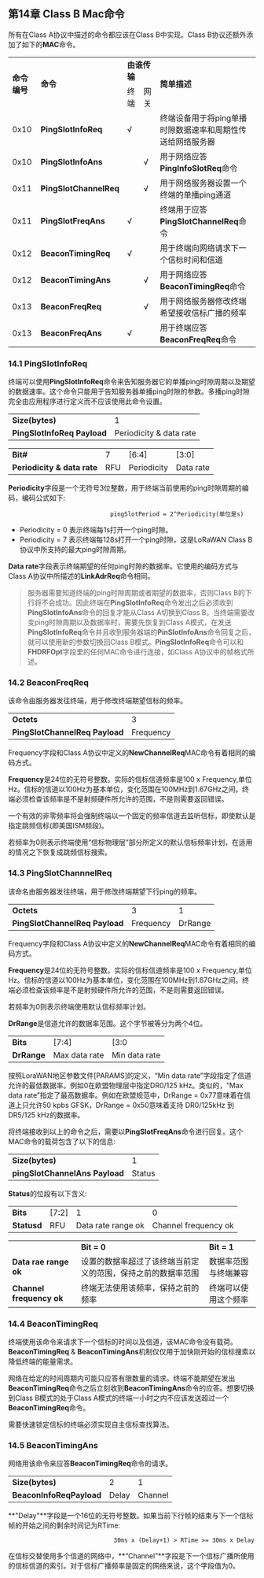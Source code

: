 ## 第14章 Class B Mac命令

所有在Class A协议中描述的命令都应该在Class B中实现。Class B协议还额外添加了如下的**MAC**命令。

<table>
   <tr>
      <td rowspan ="2"><b>命令编号</b></td>
      <td rowspan ="2"><b>命令</b></td>
      <td colspan ="2"><b>由谁传输</b></td>
      <td rowspan ="2"><b>简单描述</b></td>
   </tr>
   <tr>
      <td>终端</td>
      <td>网关</td>
   </tr>
   <tr>
      <td>0x10</td>
      <td><b>PingSlotInfoReq</b></td>
      <td>√</td>
      <td></td>
      <td>终端设备用于将ping单播时隙数据速率和周期性传送给网络服务器</td>
   </tr>
   <tr>
      <td>0x10</td>
      <td><b>PingSlotInfoAns</b></td>
      <td></td>
      <td>√</td>
      <td>用于网络应答<b>PingInfoSlotReq</b>命令</td>
   </tr>
   <tr>
      <td>0x11</td>
      <td><b>PingSlotChannelReq</b></td>
      <td></td>
      <td>√</td>
      <td>用于网络服务器设置一个终端的单播ping通道</td>
   </tr>
   <tr>
      <td>0x11</td>
      <td><b>PingSlotFreqAns</b></td>
      <td>√</td>
      <td></td>
      <td>终端用于应答<b>PingSlotChannelReq</b>命令</td>
   </tr>
   <tr>
      <td>0x12</td>
      <td><b>BeaconTimingReq</b></td>
      <td>√</td>
      <td></td>
      <td>用于终端向网络请求下一个信标时间和信道</td>
   </tr>
   <tr>
      <td>0x12</td>
      <td><b>BeaconTimingAns</b></td>
      <td></td>
      <td>√</td>
      <td>用于网络应答<b>BeaconTimingReq</b>命令</td>
   </tr>
   <tr>
      <td>0x13</td>
      <td><b>BeaconFreqReq</b></td>
      <td></td>
      <td>√</td>
      <td>用于网络服务器修改终端希望接收信标广播的频率</td>
   </tr>
   <tr>
      <td>0x13</td>
      <td><b>BeaconFreqAns</b></td>
      <td>√</td>
      <td></td>
      <td>用于终端应答<b>BeaconFreqReq</b>命令</td>
   </tr>
</table>

### <a name="14.1">14.1 PingSlotInfoReq</a>

终端可以使用**PingSlotInfoReq**命令来告知服务器它的单播ping时隙周期以及期望的数据速率。这个命令只能用于告知服务器单播ping时隙的参数。多播ping时隙完全由应用程序进行定义而不应该使用此命令设置。

<table>
   <tr>
      <td><b>Size(bytes)</b></td>
      <td>1</td>
   </tr>
   <tr>
      <td><b>PingSlotInfoReq Payload</b></td>
      <td>Periodicity & data rate</td>
   </tr>
</table>


<table>
   <tr>
      <td><b>Bit#</b></td>
      <td>7</td>
      <td>[6:4]</td>
      <td>[3:0]</td>
   </tr>
   <tr>
      <td><b>Periodicity & data rate</b></td>
      <td>RFU</td>
      <td>Periodicity</td>
      <td>Data rate</td>
   </tr>
</table>

**Periodicity**字段是一个无符号3位整数，用于终端当前使用的ping时隙周期的编码，编码公式如下:
                      
                                 pingSlotPeriod = 2^Periodicity(单位是s)

- Periodicity = 0 表示终端每1s打开一个ping时隙。
- Periodicity = 7 表示终端每128s打开一个ping时隙，这是LoRaWAN Class B协议中所支持的最大ping时隙周期。

**Data rate**字段表示终端期望的任何ping时隙的数据率。它使用的编码方式与Class A协议中所描述的**LinkAdrReq**命令相同。

> 服务器需要知道终端的ping时隙周期或者期望的数据率，否则Class B的下行将不会成功。因此终端在**PingSlotInfoReq**命令发出之后必须收到**PingSlotInfoAns**命令的回复才能从Class A切换到Class B。当终端需要改变ping时隙周期以及数据率时，需要先恢复到Class A模式，在发送**PingSlotInfoReq**命令并且收到服务器端的**PinSlotInfoAns**命令回复之后，就可以使用新的参数切换回Class B模式。**PingSlotInfoReq**命令可以和**FHDRFOpt**字段里的任何MAC命令进行连接，如Class A协议中的帧格式所述。

### <a name="14.2">14.2 BeaconFreqReq</a>

该命令由服务器发往终端，用于修改终端期望信标的频率。

<table>
   <tr>
      <td><b>Octets</b></td>
      <td>3</td>
   </tr>
   <tr>
      <td><b>PingSlotChannelReq Payload</b></td>
      <td>Frequency</td>
   </tr>
</table>

Frequency字段和Class A协议中定义的**NewChannelReq**MAC命令有着相同的编码方式。

**Frequency**是24位的无符号整数。实际的信标信道频率是100 x Frequency,单位Hz。信标的信道以100Hz为基本单位，变化范围在100MHz到1.67GHz之间。终端必须检查该频率是不是射频硬件所允许的范围，不是则需要返回错误。

一个有效的非零频率将会强制终端以一个固定的频率信道去监听信标，即使默认是指定跳频信标(即美国ISM频段)。

若频率为0则表示终端使用“信标物理层”部分所定义的默认信标频率计划，在适用的情况之下恢复成跳频信标搜索。

### <a name="14.3">14.3 PingSlotChannnelReq</a>

该命名由服务器发往终端，用于修改终端期望下行ping的频率。

<table>
   <tr>
      <td><b>Octets</b></td>
      <td>3</td>
      <td>1</td>
   </tr>
   <tr>
      <td><b>PingSlotChannelReq Payload</b></td>
      <td>Frequency</td>
      <td>DrRange</td>
   </tr>
</table>

Frequency字段和Class A协议中定义的**NewChannelReq**MAC命令有着相同的编码方式。

**Frequency**是24位的无符号整数。实际的信标信道频率是100 x Frequency,单位Hz。信标的信道以100Hz为基本单位，变化范围在100MHz到1.67GHz之间。终端必须检查该频率是不是射频硬件所允许的范围，不是则需要返回错误。

若频率为0则表示终端使用默认信标频率计划。

**DrRange**是信道允许的数据率范围。这个字节被等分为两个4位。

<table>
   <tr>
      <td><b>Bits</b></td>
      <td>[7:4]</td>
      <td>[3:0</td>
   </tr>
   <tr>
      <td><b>DrRange</b></td>
      <td>Max data rate</td>
      <td>Min data rate</td>
   </tr>
</table>

按照LoraWAN地区参数文件[PARAMS]的定义，“Min data rate”字段指定了信道允许的最低数据率。例如0在欧盟物理层中指定DR0/125 kHz。类似的，“Max data rate”指定了最高数据率。例如在欧盟规范中，DrRange = 0x77意味着在信道上只允许50 kpbs GFSK，DrRange = 0x50意味着支持 DR0/125kHz 到 DR5/125 kHz的数据率。

将终端接收到以上的命令之后，需要以**PingSlotFreqAns**命令进行回复。这个MAC命令的载荷包含了以下的信息:

<table>
   <tr>
      <td><b>Size(bytes)</b></td>
      <td>1</td>
   </tr>
   <tr>
      <td><b>pingSlotChannelAns Payload</b></td>
      <td>Status</td>
   </tr>
</table>

**Status**的位段有以下含义:

<table>
   <tr>
      <td><b>Bits</b></td>
      <td>[7:2]</td>
      <td>1</td>
      <td>0</td>
   </tr>
   <tr>
      <td><b>Statusd</b></td>
      <td>RFU</td>
      <td>Data rate range ok</td>
      <td>Channel frequency ok</td>
   </tr>
</table>

<table>
   <tr>
      <td></td>
      <td><b>Bit = 0</b></td>
      <td><b>Bit = 1</b></td>
   </tr>
   <tr>
      <td><b>Data rae range ok</b></td>
      <td>设置的数据率超过了该终端当前定义的范围，保持之前的数据率范围</td>
      <td>数据率范围与终端兼容</td>
   </tr>
   <tr>
      <td><b>Channel frequency ok</b></td>
      <td>终端无法使用该频率，保持之前的频率</td>
      <td>终端可以使用这个频率</td>
   </tr>
</table>

### <a name="14.4">14.4 BeaconTimingReq</a>

终端使用该命令来请求下一个信标的时间以及信道，该MAC命令没有载荷。**BeaconTimingReq** & **BeaconTimingAns**机制仅仅用于加快刚开始的信标搜索以降低终端的能量需求。

网络在给定的时间周期内可能只应答有限数量的请求。终端不能期望在发出**BeaconTimingReq**命令之后立刻收到**BeaconTimingAns**命令的应答。想要切换到Class B模式的处于Class A模式的终端一小时之内不应该发送超过一个**BeaconTimingReq**命令。

需要快速锁定信标的终端必须实现自主信标查找算法。

### <a name="14.5">14.5 BeaconTimingAns</a>

网络用该命令来应答**BeaconTimingReq**命令的请求。

<table>
   <tr>
      <td><b>Size(bytes)</b></td>
      <td>2</td>
      <td>1</td>
   </tr>
   <tr>
      <td><b>BeaconInfoReqPayload</b></td>
      <td>Delay</td>
      <td>Channel</td>
   </tr>
</table>

**"Delay"**字段是一个16位的无符号整数。如果当前下行帧的结束与下一个信标帧的开始之间的剩余时间记为RTime:
 
                                  30ms x (Delay+1) > RTime >= 30ms x Delay

在信标交替使用多个信道的网络中，**“Channel”**字段是下一个信标广播所使用的信标信道的索引。对于信标广播频率是固定的网络来说，这个字段值为0。



